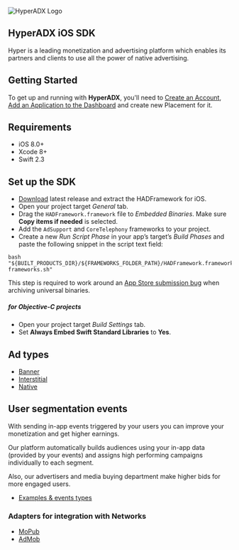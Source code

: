 ![HyperADX Logo](http://d2n7xvwjxl8766.cloudfront.net/assets/site/logo-e04518160888e1f8b3795f0ce01e1909.png)

## HyperADX iOS SDK

Hyper is a leading monetization and advertising platform which enables its partners and clients to use all the power of native advertising.

## Getting Started

To get up and running with **HyperADX**, you'll need to [Create an Account](http://hyperadx.com/publishers/sign_in), [Add an Application to the Dashboard](http://hyperadx.com/publishers/traffic_sources) and create new Placement for it.

## Requirements

* iOS 8.0+
* Xcode 8+
* Swift 2.3

## Set up the SDK

* [Download](https://github.com/hyperads/ios-sdk/releases/tag/v2.0.4) latest release and extract the HADFramework for iOS.
* Open your project target _General_ tab.
* Drag the `HADFramework.framework` file to _Embedded Binaries_. Make sure **Copy items if needed** is selected.
* Add the `AdSupport` and `CoreTelephony` frameworks to your project.
* Create a new _Run Script Phase_ in your app’s target’s _Build Phases_ and paste the following snippet in the script text field:
```
bash "${BUILT_PRODUCTS_DIR}/${FRAMEWORKS_FOLDER_PATH}/HADFramework.framework/strip-frameworks.sh"
```
This step is required to work around an [App Store submission bug](http://www.openradar.me/radar?id=6409498411401216) when archiving universal binaries.

##### for Objective-C projects

* Open your project target _Build Settings_ tab.
* Set **Always Embed Swift Standard Libraries** to **Yes**.


## Ad types

* [Banner](docs/_banner.md)
* [Interstitial](docs/_interstitial.md)
* [Native](docs/_native.md)

## User segmentation events

With sending in-app events triggered by your users you can improve your monetization and get higher earnings.

Our platform automatically builds audiences using your in-app data (provided by your events) and assigns high performing campaigns individually to each segment.

Also, our advertisers and media buying department make higher bids for more engaged users.

* [Examples & events types](docs/_segments.md)

### Adapters for integration with Networks

* [MoPub](docs/_mopub.md)
* [AdMob](docs/_admob.md)













